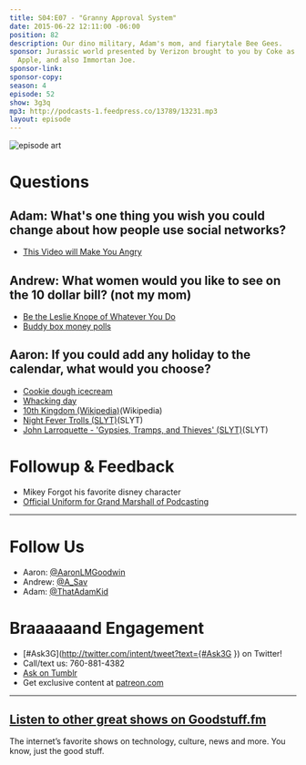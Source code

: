 ```yaml
---
title: S04:E07 - "Granny Approval System"
date: 2015-06-22 12:11:00 -06:00
position: 82
description: Our dino military, Adam's mom, and fiarytale Bee Gees.
sponsor: Jurassic world presented by Verizon brought to you by Coke as paid for by
  Apple, and also Immortan Joe.
sponsor-link: 
sponsor-copy: 
season: 4
episode: 52
show: 3g3q
mp3: http://podcasts-1.feedpress.co/13789/13231.mp3
layout: episode
---
```


![episode art](http://l.gdwn.co/1kMNQ.jpg)

# Questions

## Adam: What's one thing you wish you could change about how people use social networks?
- [This Video will Make You Angry](https://youtu.be/rE3j_RHkqJc)

## Andrew: What women would you like to see on the 10 dollar bill? (not my mom)
- [Be the Leslie Knope of Whatever You Do](https://imgur.com/Eahc2qq)
- [Buddy box money polls](http://www.buddybox.me/discussion/65/money-poll)

## Aaron: If you could add any holiday to the calendar, what would you choose?
- [Cookie dough icecream](http://www.foodnetwork.com/recipes/chocolate-chip-cookie-dough-ice-cream-recipe.html)
- [Whacking day](https://www.youtube.com/watch?v=JiUKIWSqqDM)
- [10th Kingdom (Wikipedia)](https://en.wikipedia.org/wiki/The_10th_Kingdom)(Wikipedia)
- [Night Fever Trolls (SLYT)](https://youtu.be/qbc0VS-Ttco)(SLYT)
- [John Larroquette - 'Gypsies, Tramps, and Thieves' (SLYT)](https://youtu.be/Y488vDRKd5k)(SLYT)

# Followup & Feedback

- Mikey Forgot his favorite disney character
- [Official Uniform for Grand Marshall of Podcasting](http://media.al.com/entertainment-press-register/photo/ronnie-williams-mobile-mardi-gras-grand-marshaljpg-25373d0b29b1a7f6.jpg)

***

# Follow Us
* Aaron: [@AaronLMGoodwin](http://twitter.com/aaronlmgoodwin)
* Andrew: [@A_Sav](http://twitter.com/a_sav)
* Adam: [@ThatAdamKid](http://twitter.com/thatadamkid)

# Braaaaaand Engagement
* [#Ask3G](http://twitter.com/intent/tweet?text={#Ask3G }) on Twitter!
* Call/text us: 760-881-4382
* [Ask on Tumblr](http://3g3q.co/ask)
* Get exclusive content at [patreon.com](http://www.patreon.com/3g3q)

***

## [Listen to other great shows on Goodstuff.fm](http://goodstuff.fm/)
The internet’s favorite shows on technology, culture, news and more. You know, just the good stuff.
